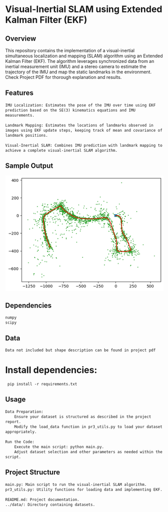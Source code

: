 # Visual-Inertial SLAM using Extended Kalman Filter (EKF)
## Overview

This repository contains the implementation of a visual-inertial simultaneous localization and mapping (SLAM) algorithm using an Extended Kalman Filter (EKF). The algorithm leverages synchronized data from an inertial measurement unit (IMU) and a stereo camera to estimate the trajectory of the IMU and map the static landmarks in the environment. Check Project PDF for thorough explanation and results. 
## Features

    IMU Localization: Estimates the pose of the IMU over time using EKF prediction based on the SE(3) kinematics equations and IMU measurements.

    Landmark Mapping: Estimates the locations of landmarks observed in images using EKF update steps, keeping track of mean and covariance of landmark positions.

    Visual-Inertial SLAM: Combines IMU prediction with landmark mapping to achieve a complete visual-inertial SLAM algorithm.

## Sample Output

![](./part2b.png)

## Dependencies

    numpy
    scipy

## Data 

    Data not included but shape description can be found in project pdf 

# Install dependencies:


     pip install -r requirements.txt


## Usage

    Data Preparation:
        Ensure your dataset is structured as described in the project report.
        Modify the load_data function in pr3_utils.py to load your dataset appropriately.

    Run the Code:
        Execute the main script: python main.py.
        Adjust dataset selection and other parameters as needed within the script.

## Project Structure

    main.py: Main script to run the visual-inertial SLAM algorithm.
    pr3_utils.py: Utility functions for loading data and implementing EKF.

    README.md: Project documentation.
    ../data/: Directory containing datasets.
    
